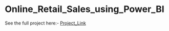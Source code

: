 # Online_Retail_Sales_using_Power_BI
See the full project here:-
[Project_Link](https://app.powerbi.com/groups/me/reports/12ab9ca5-8bda-41dc-abdf-acb3da1622e7/9ac191e08dd63b5ca95d?experience=power-bi)
